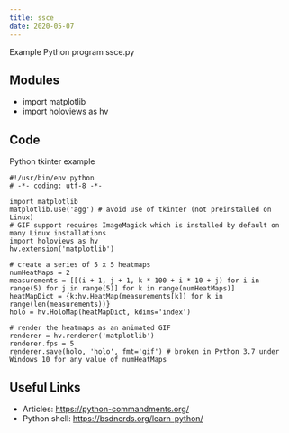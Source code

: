 ```yaml
---
title: ssce
date: 2020-05-07
---
```

Example Python program ssce.py

## Modules

* import matplotlib
* import holoviews as hv

## Code

Python tkinter example

    #!/usr/bin/env python
    # -*- coding: utf-8 -*-
    
    import matplotlib
    matplotlib.use('agg') # avoid use of tkinter (not preinstalled on Linux)
    # GIF support requires ImageMagick which is installed by default on many Linux installations
    import holoviews as hv
    hv.extension('matplotlib')
    
    # create a series of 5 x 5 heatmaps
    numHeatMaps = 2
    measurements = [[(i + 1, j + 1, k * 100 + i * 10 + j) for i in range(5) for j in range(5)] for k in range(numHeatMaps)]
    heatMapDict = {k:hv.HeatMap(measurements[k]) for k in range(len(measurements))}
    holo = hv.HoloMap(heatMapDict, kdims='index')
    
    # render the heatmaps as an animated GIF
    renderer = hv.renderer('matplotlib')
    renderer.fps = 5
    renderer.save(holo, 'holo', fmt='gif') # broken in Python 3.7 under Windows 10 for any value of numHeatMaps
    

## Useful Links

- Articles: https://python-commandments.org/
- Python shell: https://bsdnerds.org/learn-python/

